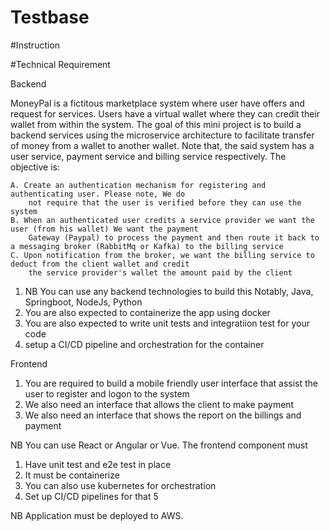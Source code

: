 # Testbase

#Instruction

#Technical Requirement

Backend

MoneyPal is a fictitous marketplace system where user have offers and request for services. Users 
have a virtual wallet where they can credit their wallet from within the system. The goal of this
mini project is to build a backend services using the microservice architecture to facilitate transfer
of money from a wallet to another wallet. Note that, the said system has a user service, payment service and
billing service respectively. The objective is:
	
	A. Create an authentication mechanism for registering and authenticating user. Please note, We do
		not require that the user is verified before they can use the system
	B. When an authenticated user credits a service provider we want the user (from his wallet) We want the payment
		Gateway (Paypal) to process the payment and then route it back to a messaging broker (RabbitMq or Kafka) to the billing service
	C. Upon notification from the broker, we want the billing service to deduct from the client wallet and credit
		the service provider's wallet the amount paid by the client

1. NB You can use any backend technologies to build this Notably, Java, Springboot, NodeJs, Python
2. You are also expected to containerize the app using docker
3. You are also expected to write unit tests and integratiion test for your code
4. setup a CI/CD pipeline and orchestration for the container

Frontend

1. You are required to build a mobile friendly user interface that assist the user to register and logon to the 
system
2. We also need an interface that allows the client to make payment
3. We also need an interface that shows the report on the billings and payment

NB You can use React or Angular or Vue. The frontend component must

1. Have unit test and e2e test in place
2. It must be containerize
3. You can also use kubernetes for orchestration
4. Set up CI/CD pipelines for that
5

NB Application must be deployed to AWS.
